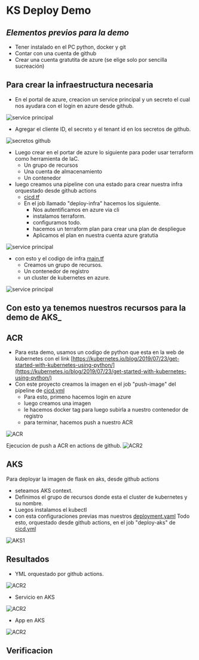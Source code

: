 # KS Deploy Demo
## _Elementos previos para la demo_
- Tener instalado en el PC python, docker y git
- Contar con una cuenta de github
- Crear una cuenta gratutita de azure (se elige solo por sencilla sucreación)

## Para crear la infraestructura necesaria

- En el portal de azure, creacion un service principal y un secreto el cual nos ayudara con el login en azure desde github.

![service principal](/docs/tf2.png)
- Agregar el cliente ID, el secreto y el tenant id en los secretos de github.

![secretos github](/docs/tf3.png)
- Luego crear en el portar de azure lo siguiente para poder usar terraform como herramienta de IaC.
    - Un grupo de recursos
    - Una cuenta de almacenamiento
    - Un contenedor
- luego creamos una pipeline con una estado para crear nuestra infra orquestado desde github actions
    - [cicd.tf](.github/workflows/cicd.yml)
    - En el job llamado "deploy-infra" hacemos los siguiente. 
        - Nos autentificamos en azure via cli
        - instalamos terraform. 
        - configuramos todo. 
        - hacemos un terraform plan para crear una plan de despliegue
        - Aplicamos el plan en nuestra cuenta azure gratutia

![service principal](/docs/git1.png)
- con esto y el codigo de infra [main.tf](infrastructure/main.tf)
    - Creamos un grupo de recursos.
    - Un contenedor de registro
    - un cluster de kubernetes en azure.

![service principal](/docs/tf4.png)

## Con esto ya tenemos nuestros recursos para la demo de AKS_
## ACR
- Para esta demo, usamos un codigo de python que esta en la web de kubernetes con el link [https://kubernetes.io/blog/2019/07/23/get-started-with-kubernetes-using-python/](https://kubernetes.io/blog/2019/07/23/get-started-with-kubernetes-using-python/)
- Con este proyecto creamos la imagen en el job "push-image" del pipeline de [cicd.yml](.github/workflows/cicd.yml)
    - Para esto, primeno hacemos login en azure
    - luego creamos una imagen
    - le hacemos docker tag para luego subirla a nuestro contenedor de registro
    - para terminar, hacemos push a nuestro ACR

![ACR](/docs/acr1.png)

Ejecucion de push a ACR en actions de github.
![ACR2](/docs/acr2.png)
  
## AKS
Para deployar la imagen de flask en aks, desde github actions 
- seteamos AKS context.
- Definimos el grupo de recursos donde esta el cluster de kubernetes y su nombre.
- Luegos instalamos el kubectl
- con esta configuraciones previas mas nuestros [deployment.yaml](kubernetes/deployment.yaml)
Todo esto, orquestado desde github actions, en el job "deploy-aks" de [cicd.yml](.github/workflows/cicd.yml)

![AKS1](/docs/aks3.png)

## Resultados
- YML orquestado por github actions.

![ACR2](/docs/git2.png)

- Servicio en AKS

![ACR2](/docs/aks4.png)

- App en AKS

![ACR2](/docs/aks5.png)



## Verificacion

